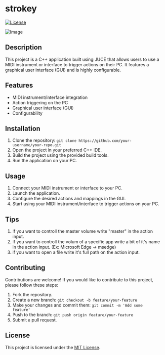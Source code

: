 # strokey

[![License](https://img.shields.io/badge/license-MIT-blue.svg)](LICENSE)

![Image]("gui.png")

## Description

This project is a C++ application built using JUCE that allows users to use a MIDI instrument or interface to trigger actions on their PC. It features a graphical user interface (GUI) and is highly configurable.

## Features

- MIDI instrument/interface integration
- Action triggering on the PC
- Graphical user interface (GUI)
- Configurability

## Installation

1. Clone the repository: `git clone https://github.com/your-username/your-repo.git`
2. Open the project in your preferred C++ IDE.
3. Build the project using the provided build tools.
4. Run the application on your PC.

## Usage

1. Connect your MIDI instrument or interface to your PC.
2. Launch the application.
3. Configure the desired actions and mappings in the GUI.
4. Start using your MIDI instrument/interface to trigger actions on your PC.

## Tips

1. If you want to controll the master volume write "master" in the action input.
2. If you want to controll the volum of a specific app write a bit of it's name in the action input. (Ex: Microsoft Edge -> msedge)
3. if you want to open a file write it's full path on the action input.

## Contributing

Contributions are welcome! If you would like to contribute to this project, please follow these steps:

1. Fork the repository.
2. Create a new branch: `git checkout -b feature/your-feature`
3. Make your changes and commit them: `git commit -m 'Add some feature'`
4. Push to the branch: `git push origin feature/your-feature`
5. Submit a pull request.

## License

This project is licensed under the [MIT License](LICENSE).
